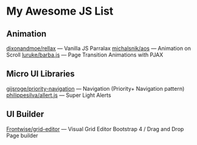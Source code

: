 # My Awesome JS List

## Animation

[dixonandmoe/rellax](https://github.com/dixonandmoe/rellax) — Vanilla JS Parralax
[michalsnik/aos](https://github.com/michalsnik/aos) — Animation on Scroll
[luruke/barba.js](https://github.com/luruke/barba.js) — Page Transition Animations with PJAX

## Micro UI Libraries

[gijsroge/priority-navigation](https://github.com/gijsroge/priority-navigation) — Navigation (Priority+ Navigation pattern)
[philippesilva/allert.js](https://github.com/philippesilva/allert.js) — Super Light Alerts

## UI Builder

[Frontwise/grid-editor](https://github.com/Frontwise/grid-editor) — Visual Grid Editor Bootstrap 4 / Drag and Drop Page builder
